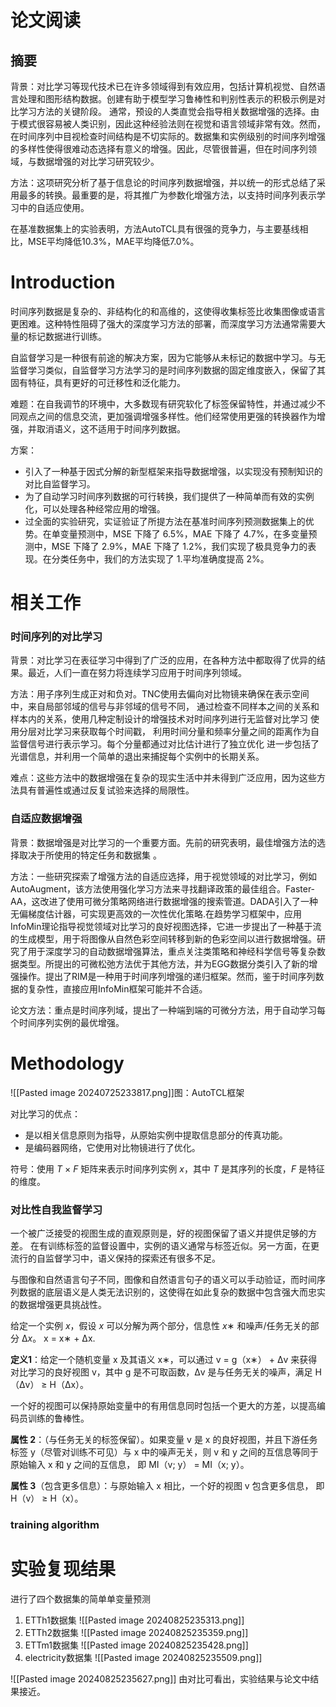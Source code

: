 # 论文阅读

## 摘要

背景：对比学习等现代技术已在许多领域得到有效应用，包括计算机视觉、自然语言处理和图形结构数据。创建有助于模型学习鲁棒性和判别性表示的积极示例是对比学习方法的关键阶段。
通常，预设的人类直觉会指导相关数据增强的选择。由于模式很容易被人类识别，因此这种经验法则在视觉和语言领域非常有效。然而，在时间序列中目视检查时间结构是不切实际的。数据集和实例级别的时间序列增强的多样性使得很难动态选择有意义的增强。因此，尽管很普遍，但在时间序列领域，与数据增强的对比学习研究较少。

方法：这项研究分析了基于信息论的时间序列数据增强，并以统一的形式总结了采用最多的转换。最重要的是，将其推广为参数化增强方法，以支持时间序列表示学习中的自适应使用。

在基准数据集上的实验表明，方法AutoTCL具有很强的竞争力，与主要基线相比，MSE平均降低10.3%，MAE平均降低7.0%。

# Introduction

时间序列数据是复杂的、非结构化的和高维的，这使得收集标签比收集图像或语言更困难。这种特性阻碍了强大的深度学习方法的部署，而深度学习方法通常需要大量的标记数据进行训练。

自监督学习是一种很有前途的解决方案，因为它能够从未标记的数据中学习。与无监督学习类似，自监督学习方法学习的是时间序列数据的固定维度嵌入，保留了其固有特征，具有更好的可迁移性和泛化能力。

难题：在自我调节的环境中，大多数现有研究软化了标签保留特性，并通过减少不同观点之间的信息交流，更加强调增强多样性。他们经常使用更强的转换器作为增强，并取消语义，这不适用于时间序列数据。

方案：
- 引入了一种基于因式分解的新型框架来指导数据增强，以实现没有预制知识的对比自监督学习。
- 为了自动学习时间序列数据的可行转换，我们提供了一种简单而有效的实例化，可以处理各种经常应用的增强。
- 过全面的实验研究，实证验证了所提方法在基准时间序列预测数据集上的优势。在单变量预测中，MSE 下降了 6.5%，MAE 下降了 4.7%，在多变量预测中，MSE 下降了 2.9%，MAE 下降了 1.2%，我们实现了极具竞争力的表现。在分类任务中，我们的方法实现了 1.平均准确度提高 2%。

# 相关工作

### 时间序列的对比学习

背景：对比学习在表征学习中得到了广泛的应用，在各种方法中都取得了优异的结果。最近，人们一直在努力将连续学习应用于时间序列领域。

方法：用子序列生成正对和负对。TNC使用去偏向对比物镜来确保在表示空间中，来自局部邻域的信号与非邻域的信号不同， 通过检查不同样本之间的关系和样本内的关系，使用几种定制设计的增强技术对时间序列进行无监督对比学习 使用分层对比学习来获取每个时间戳， 利用时间分量和频率分量之间的距离作为自监督信号进行表示学习。每个分量都通过对比估计进行了独立优化 进一步包括了光谱信息，并利用一个简单的退出来捕捉每个实例中的长期关系。

难点：这些方法中的数据增强在复杂的现实生活中并未得到广泛应用，因为这些方法具有普遍性或通过反复试验来选择的局限性。

### 自适应数据增强

背景：数据增强是对比学习的一个重要方面。先前的研究表明，最佳增强方法的选择取决于所使用的特定任务和数据集 。

方法：一些研究探索了增强方法的自适应选择，用于视觉领域的对比学习，例如AutoAugment，该方法使用强化学习方法来寻找翻译政策的最佳组合。Faster-AA，这改进了使用可微分策略网络进行数据增强的搜索管道。DADA引入了一种无偏梯度估计器，可实现更高效的一次性优化策略.在趋势学习框架中，应用InfoMin理论指导视觉领域对比学习的良好视图选择，它进一步提出了一种基于流的生成模型，用于将图像从自然色彩空间转移到新的色彩空间以进行数据增强。研究了用于深度学习的自动数据增强算法，重点关注类策略和神经科学信号等复杂数据类型。所提出的可微松弛方法优于其他方法，并为EGG数据分类引入了新的增强操作。提出了RIM是一种用于时间序列增强的递归框架。然而，鉴于时间序列数据的复杂性，直接应用InfoMin框架可能并不合适。

论文方法：重点是时间序列域，提出了一种端到端的可微分方法，用于自动学习每个时间序列实例的最优增强。

# Methodology



![[Pasted image 20240725233817.png]]图：AutoTCL框架

对比学习的优点：
- 是以相关信息原则为指导，从原始实例中提取信息部分的传真功能。
- 是编码器网络，它使用对比物镜进行了优化。

符号：使用 _T_ × _F_ 矩阵来表示时间序列实例 _x_，其中 _T_ 是其序列的长度，_F_ 是特征的维度。

### 对比性自我监督学习

一个被广泛接受的视图生成的直观原则是，好的视图保留了语义并提供足够的方差。 在有训练标签的监督设置中，实例的语义通常与标签近似。另一方面，在更流行的自监督学习中，语义保持的探索还有很多不足。

与图像和自然语言句子不同，图像和自然语言句子的语义可以手动验证，而时间序列数据的底层语义是人类无法识别的，这使得在如此复杂的数据中包含强大而忠实的数据增强更具挑战性。

给定一个实例 _x_，假设 _x_ 可以分解为两个部分，信息性 _x_∗ 和噪声/任务无关的部分 ∆_x_。
			x = x∗ + ∆x.

**定义1**：给定一个随机变量 x 及其语义 x∗，可以通过 v = g（x∗） + ∆v 来获得对比学习的良好视图 v，其中 g 是不可取函数，∆v 是与任务无关的噪声，满足 H（∆v） ≥ H（∆x）。

一个好的视图可以保持原始变量中的有用信息同时包括一个更大的方差，以提高编码员训练的鲁棒性。

**属性 2**：（与任务无关的标签保留）。如果变量 v 是 x 的良好视图，并且下游任务标签 y（尽管对训练不可见）与 x 中的噪声无关，则 v 和 y 之间的互信息等同于原始输入 x 和 y 之间的互信息，
即 MI（v; y） = MI（x; y）。

**属性 3**（包含更多信息）：与原始输入 x 相比，一个好的视图 v 包含更多信息，
即 H（v） ≥ H（x）。

### training algorithm





# 实验复现结果

进行了四个数据集的简单单变量预测

1. ETTh1数据集
![[Pasted image 20240825235313.png]]
2. ETTh2数据集
![[Pasted image 20240825235359.png]]
3. ETTm1数据集
![[Pasted image 20240825235428.png]]
4.  electricity数据集
![[Pasted image 20240825235509.png]]


![[Pasted image 20240825235627.png]]
由对比可看出，实验结果与论文中结果接近。